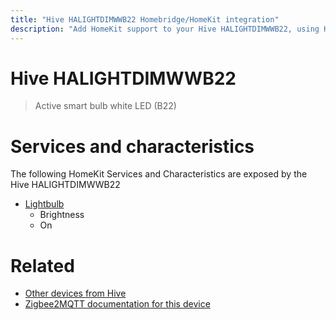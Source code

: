 ```yaml
---
title: "Hive HALIGHTDIMWWB22 Homebridge/HomeKit integration"
description: "Add HomeKit support to your Hive HALIGHTDIMWWB22, using Homebridge, Zigbee2MQTT and homebridge-z2m."
---
```

<!---
This file has been GENERATED using src/docgen/docgen.ts
DO NOT EDIT THIS FILE MANUALLY!
-->
# Hive HALIGHTDIMWWB22
> Active smart bulb white LED (B22)


# Services and characteristics
The following HomeKit Services and Characteristics are exposed by
the Hive HALIGHTDIMWWB22

* [Lightbulb](../../light.md)
  * Brightness
  * On


# Related
* [Other devices from Hive](../index.md#hive)
* [Zigbee2MQTT documentation for this device](https://www.zigbee2mqtt.io/devices/HALIGHTDIMWWB22.html)
